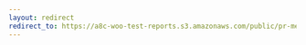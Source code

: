 ```yaml
---
layout: redirect
redirect_to: https://a8c-woo-test-reports.s3.amazonaws.com/public/pr-merge/43272/e2e/index.html
---
```

